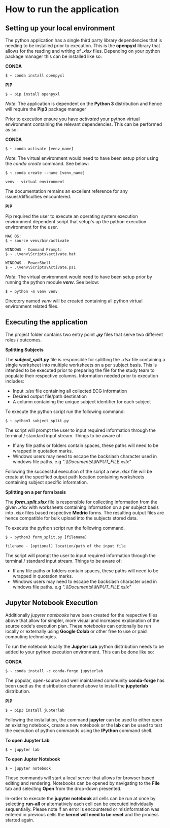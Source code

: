 # How to run the application

## Setting up your local environment
The python application has a single third party library dependencies that is needing to be installed prior to execution. This is the __openpyxl__ library that allows for the reading and writing of _.xlsx_ files. Depending on your python package manager this can be installed like so:

__CONDA__

```
$ ~ conda install openpyxl
```

__PIP__

```
$ ~ pip install openpyxl
```

_Note_: The application is dependent on the __Python 3__ distribution and hence will require the __Pip3__ package manager

Prior to execution ensure you have _activated_ your python virtual environment containing the relevant dependencies. This can be performed as so:


__CONDA__

```
$ ~ conda activate [venv_name]
```

_Note_: The virtual environment would need to have been setup prior using the _conda create_ command. See below:

```
$ ~ conda create --name [venv_name]

venv - virtual environment
```

The documentation remains an excellent reference for any issues/difficulties encountered.

__PIP__

Pip required the user to execute an operating system execution environment dependent script that setup's up the python execution environment for the user.

```
MAC OS:
$ ~ source venv/bin/activate

WINDOWS - Command Prompt:
$ ~ .\venv\Scripts\activate.bat

WINDOWS - PowerShell
$ ~ .\venv\Scripts\Activate.ps1
```

_Note_: The virtual environment would need to have been setup prior by running the python module _**venv**_. See below:

```
$ ~ python -m venv venv
```

Directory named _venv_ will be created containing all python virtual environment related files.


## Executing the application
The project folder contains two entry point **_.py_** files that serve two different roles / outcomes.

__Splitting Subjects__

The **_subject\_split.py_** file is responsible for splitting the _.xlsx_ file containing a single worksheet into multiple worksheets on a per subject basis. This is intended to be executed prior to preparing the file for the study team to populate their respective columns. Information needed prior to execution includes:
 - Input _.xlsx_ file containing all collected ECG information
 - Desired output file/path destination
 - A column containing the unique subject identifier for each subject

To execute the python script run the following command:

```
$ ~ python3 subject_split.py
```

The script will prompt the user to input required information through the terminal / standard input stream. Things to be aware of:
 - If any file paths or folders contain spaces, these paths will need to be wrapped in quotation marks.
 - Windows users may need to escape the backslash character used in windows file paths. e.g _".\\\Documents\\\INPUT_FILE.xslx"_

Following the successful execution of the script a new _.xlsx_ file will be create at the specified output path location containing worksheets containing subject specific information.

__Splitting on a per form basis__

The **_form\_split.xlsx_** file is responsible for collecting information from the given _.xlsx_ with worksheets containing information on a per subject basis into _.xlsx_ files based respective __Medrio__ forms. The resulting output files are hence compatible for bulk upload into the subjects stored data.

To execute the python script run the following command.

```
$ ~ python3 form_split.py [filename]

filename - [optional] location/path of the input file
```

The script will prompt the user to input required information through the terminal / standard input stream. Things to be aware of:
 - If any file paths or folders contain spaces, these paths will need to be wrapped in quotation marks.
 - Windows users may need to escape the backslash character used in windows file paths. e.g _".\\\Documents\\\INPUT_FILE.xslx"_

## Jupyter Notebook Execution

Additionally _jupyter notebooks_ have been created for the respective files above that allow for simpler, more visual and increased explanation of the source code's execution plan. These _notebooks_ can optionally be run locally or externally using __Google Colab__ or other free to use or paid computing technologies.

To run the notebook locally the __Jupyter Lab__ python distribution needs to be added to your python execution environment. This can be done like so:

__CONDA__

```
$ ~ conda install -c conda-forge jupyterlab
```

The popular, open-source and well maintained community __conda-forge__ has been used as the distribution channel above to install the __jupyterlab__ distribution.

__PIP__

```
$ ~ pip3 install jupterlab
```

Following the installation, the command __jupyter__ can be used to either open an existing notebook, create a new notebook or the __lab__ can be used to test the execution of python commands using the __IPython__ command shell.

__To open Jupyter Lab__

```
$ ~ jupyter lab
```

__To open Jupter Notebook__

```
$ ~ jupyter notebook
```

These commands will start a local server that allows for browser based editing and rendering. Notebooks can be opened by navigating to the __File__ tab and selecting __Open__ from the drop-down presented.

In-order to execute the __jupyter notebook__ all cells can be run at once by selecting __run-all__ or alternatively each cell can be executed individually sequentially. Please note if an error is encountered or misinformation was entered in previous cells the __kernel will need to be reset__ and the process started again.
